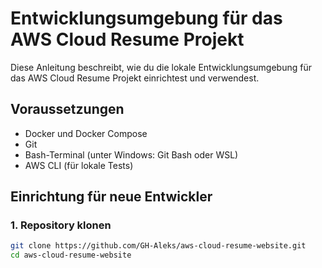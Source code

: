 # Entwicklungsumgebung für das AWS Cloud Resume Projekt

Diese Anleitung beschreibt, wie du die lokale Entwicklungsumgebung für das AWS Cloud Resume Projekt einrichtest und verwendest.

## Voraussetzungen

- Docker und Docker Compose
- Git
- Bash-Terminal (unter Windows: Git Bash oder WSL)
- AWS CLI (für lokale Tests)

## Einrichtung für neue Entwickler

### 1. Repository klonen

```bash
git clone https://github.com/GH-Aleks/aws-cloud-resume-website.git
cd aws-cloud-resume-website